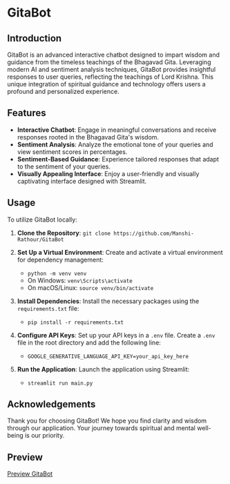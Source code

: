 # GitaBot

## Introduction
GitaBot is an advanced interactive chatbot designed to impart wisdom and guidance from the timeless teachings of the Bhagavad Gita. Leveraging modern AI and sentiment analysis techniques, GitaBot provides insightful responses to user queries, reflecting the teachings of Lord Krishna. This unique integration of spiritual guidance and technology offers users a profound and personalized experience.

## Features
- **Interactive Chatbot**: Engage in meaningful conversations and receive responses rooted in the Bhagavad Gita's wisdom.
- **Sentiment Analysis**: Analyze the emotional tone of your queries and view sentiment scores in percentages.
- **Sentiment-Based Guidance**: Experience tailored responses that adapt to the sentiment of your queries.
- **Visually Appealing Interface**: Enjoy a user-friendly and visually captivating interface designed with Streamlit.

## Usage
To utilize GitaBot locally:

1. **Clone the Repository**: `git clone https://github.com/Manshi-Rathour/GitaBot`
   
3. **Set Up a Virtual Environment**:
   Create and activate a virtual environment for dependency management:
   - `python -m venv venv`
   - On Windows: `venv\Scripts\activate`
   - On macOS/Linux: `source venv/bin/activate`
   
4. **Install Dependencies**: Install the necessary packages using the `requirements.txt` file:
   - `pip install -r requirements.txt`
     
5. **Configure API Keys**: Set up your API keys in a `.env` file. Create a `.env` file in the root directory and add the following line:
   - `GOOGLE_GENERATIVE_LANGUAGE_API_KEY=your_api_key_here`
     
6. **Run the Application**: Launch the application using Streamlit:
    - `streamlit run main.py`

## Acknowledgements
Thank you for choosing GitaBot! We hope you find clarity and wisdom through our application. Your journey towards spiritual and mental well-being is our priority.

## Preview
[Preview GitaBot](https://gita-bot.streamlit.app/)
